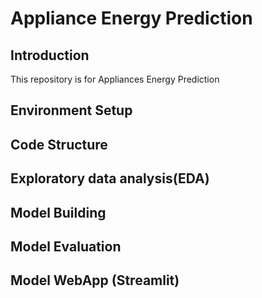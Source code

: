 # Appliance Energy Prediction

## Introduction
This repository is for Appliances Energy Prediction

## Environment Setup


## Code Structure


## Exploratory data analysis(EDA)

## Model Building

## Model Evaluation

## Model WebApp (Streamlit)